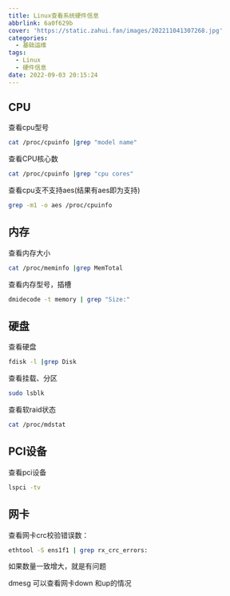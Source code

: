 ```yaml
---
title: Linux查看系统硬件信息
abbrlink: 6a0f629b
cover: 'https://static.zahui.fan/images/202211041307268.jpg'
categories:
  - 基础运维
tags:
  - Linux
  - 硬件信息
date: 2022-09-03 20:15:24
---
```


## CPU

查看cpu型号

```bash
cat /proc/cpuinfo |grep "model name"
```

查看CPU核心数

```bash
cat /proc/cpuinfo |grep "cpu cores"
```

查看cpu支不支持aes(结果有aes即为支持)

```bash
grep -m1 -o aes /proc/cpuinfo
```

## 内存

查看内存大小

```bash
cat /proc/meminfo |grep MemTotal
```

查看内存型号，插槽

```bash
dmidecode -t memory | grep "Size:"
```

## 硬盘

查看硬盘

```bash
fdisk -l |grep Disk
```

查看挂载、分区

```bash
sudo lsblk
```

查看软raid状态

```bash
cat /proc/mdstat
```



## PCI设备

查看pci设备

```bash
lspci -tv
```

## 网卡

查看网卡crc校验错误数：

```bash
ethtool -S ens1f1 | grep rx_crc_errors:
```

如果数量一致增大，就是有问题

dmesg 可以查看网卡down 和up的情况
